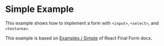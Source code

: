 # Simple Example
This example shows how to implement a form with `<input>`, `<select>`, and `<textarea>`.

<StackBlitz repo-path="mascii/vue-yup-form/tree/main/examples/simple-example" />

This example is based on [Examples / Simple](https://github.com/final-form/react-final-form/tree/09ccc607b3e8843addd7cbde7a84a82866587000/examples/simple) of React Final Form docs.
